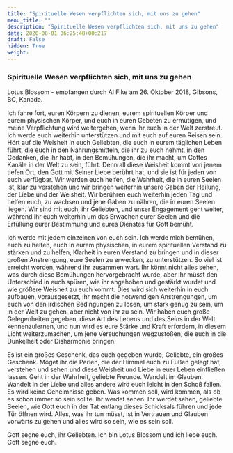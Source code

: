 ```yaml
---
title: "Spirituelle Wesen verpflichten sich, mit uns zu gehen"
menu_title: ""
description: "Spirituelle Wesen verpflichten sich, mit uns zu gehen"
date: 2020-08-01 06:25:48+00:217
draft: False
hidden: True
weight:
---
```

### Spirituelle Wesen verpflichten sich, mit uns zu gehen

Lotus Blossom - empfangen durch Al Fike am 26. Oktober 2018, Gibsons, BC, Kanada.

Ich fahre fort, euren Körpern zu dienen, eurem spirituellen Körper und eurem physischen Körper, und euch in euren Gebeten zu ermutigen, und meine Verpflichtung wird weitergehen, wenn ihr euch in der Welt zerstreut. Ich werde euch weiterhin unterstützen und mit euch auf euren Reisen sein. Hört auf die Weisheit in euch Geliebten, die euch in eurem täglichen Leben führt, die euch in den Nahrungsmitteln, die ihr zu euch nehmt, in den Gedanken, die ihr habt, in den Bemühungen, die ihr macht, um Gottes Kanäle in der Welt zu sein, führt. Denn all diese Weisheit kommt von jenem tiefen Ort, den Gott mit Seiner Liebe berührt hat, und sie ist für jeden von euch verfügbar. Wir werden euch helfen, die Wahrheit, die in euren Seelen ist, klar zu verstehen und wir bringen weiterhin unsere Gaben der Heilung, der Liebe und der Weisheit. Wir berühren euch weiterhin jeden Tag und helfen euch, zu wachsen und jene Gaben zu nähren, die in euren Seelen liegen. Wir sind mit euch, ihr Geliebten, und unser Engagement geht weiter, während ihr euch weiterhin um das Erwachen eurer Seelen und die Erfüllung eurer Bestimmung und eures Dienstes für Gott bemüht.

Ich werde mit jedem einzelnen von euch sein. Ich werde mich bemühen, euch zu helfen, euch in eurem physischen, in eurem spirituellen Verstand zu stärken und zu helfen, Klarheit in euren Verstand zu bringen und in dieser großen Anstrengung, eure Seelen zu erwecken, zu unterstützen. So viel ist erreicht worden, während ihr zusammen wart. Ihr könnt nicht alles sehen, was durch diese Bemühungen hervorgebracht wurde, aber ihr müsst den Unterschied in euch spüren, wie ihr angehoben und gestärkt wurdet und wie größere Weisheit zu euch kommt. Dies wird sich weiterhin in euch aufbauen, vorausgesetzt, ihr macht die notwendigen Anstrengungen, um euch von den irdischen Bedingungen zu lösen, um stark genug zu sein, um in der Welt zu gehen, aber nicht von ihr zu sein. Wir haben euch große Gelegenheiten gegeben, diese Art des Lebens und des Seins in der Welt kennenzulernen, und nun wird es eure Stärke und Kraft erfordern, in diesem Licht weiterzumachen, um jene Versuchungen wegzustoßen, die euch in die Dunkelheit oder Disharmonie bringen.

Es ist ein großes Geschenk, das euch gegeben wurde, Geliebte, ein großes Geschenk. Möget ihr die Perlen, die der Himmel euch zu Füßen gelegt hat, verstehen und sehen und diese Weisheit und Liebe in euer Leben einfließen lassen. Geht in der Wahrheit, geliebte Freunde. Wandelt im Glauben. Wandelt in der Liebe und alles andere wird euch leicht in den Schoß fallen. Es wird keine Geheimnisse geben. Was kommen soll, wird kommen, als ob es schon immer so sein sollte. Ihr werdet sehen. Ihr werdet sehen, geliebte Seelen, wie Gott euch in der Tat entlang dieses Schicksals führen und jede Tür öffnen wird. Alles, was ihr tun müsst, ist in Vertrauen und Glauben vorwärts zu gehen und alles wird so sein, wie es sein soll.

Gott segne euch, ihr Geliebten. Ich bin Lotus Blossom und ich liebe euch. Gott segne euch.
